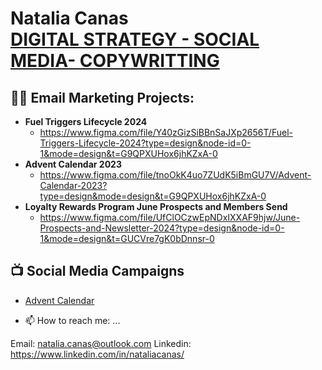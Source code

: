 <h1> Natalia Canas <br/> <a href="https://www.linkedin.com/in/nataliacanas/"> DIGITAL STRATEGY - SOCIAL MEDIA- COPYWRITTING</a>

<h2>👨‍💻 Email Marketing Projects:</h2>

- <b>Fuel Triggers Lifecycle 2024</b>
  - https://www.figma.com/file/Y40zGizSiBBnSaJXp2656T/Fuel-Triggers-Lifecycle-2024?type=design&node-id=0-1&mode=design&t=G9QPXUHox6jhKZxA-0
- <b> Advent Calendar 2023 </b>
  - https://www.figma.com/file/tnoOkK4uo7ZUdK5iBmGU7V/Advent-Calendar-2023?type=design&mode=design&t=G9QPXUHox6jhKZxA-0 
- <b>Loyalty Rewards Program June Prospects and Members Send</b>
  - https://www.figma.com/file/UfClOCzwEpNDxIXXAF9hjw/June-Prospects-and-Newsletter-2024?type=design&node-id=0-1&mode=design&t=GUCVre7gK0bDnnsr-0


<h2>📺 Social Media Campaigns</h2>

- [Advent Calendar](https://docs.google.com/presentation/d/1frfnMpinJkUT8JnngM82Mk45Usr9hBlM05XmGMkBkmI/edit?usp=sharing)
  

- 📫 How to reach me: ...

Email: natalia.canas@outlook.com
Linkedin: https://www.linkedin.com/in/nataliacanas/



